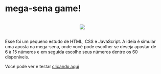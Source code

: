 # mega-sena game!
<br>
<div align="center"><img src="https://cdn.discordapp.com/attachments/902870162544406528/902872950552793108/mega-sena-gif.gif"></div>
<br>
<p>Esse foi um pequeno estudo de HTML, CSS e JavaScript. A ideia é simular uma aposta na mega-sena, onde você pode escolher se deseja apostar de 6 à 15 números e em seguida escolhe seus números dentre os 60 disponíveis.</p>

<p>Você pode ver e testar <a href="https://rolwane.github.io/mega-sena-game/">clicando aqui</a></p>
